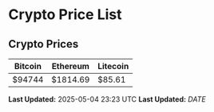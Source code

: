 # Crypto Price List

## Crypto Prices
| Bitcoin | Ethereum | Litecoin |
| ------- | -------- | -------- |
| $94744 | $1814.69 | $85.61 |
**Last Updated:** 2025-05-04 23:23 UTC
**Last Updated:** $DATE$
